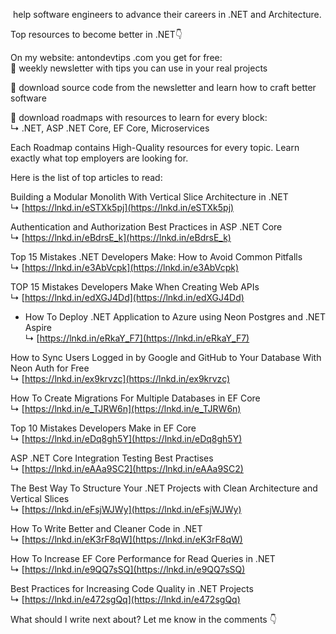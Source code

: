  help software engineers to advance their careers in .NET and Architecture.  
  
Top resources to become better in .NET👇  
  
On my website: antondevtips .com you get for free:  
📌 weekly newsletter with tips you can use in your real projects  
  
📌 download source code from the newsletter and learn how to craft better software  
  
📌 download roadmaps with resources to learn for every block:  
↳ .NET, ASP .NET Core, EF Core, Microservices  
  
Each Roadmap contains High-Quality resources for every topic. Learn exactly what top employers are looking for.  
  
Here is the list of top articles to read:  
  
Building a Modular Monolith With Vertical Slice Architecture in .NET  
↳ [https://lnkd.in/eSTXk5pj](https://lnkd.in/eSTXk5pj)  
  
Authentication and Authorization Best Practices in ASP .NET Core  
↳ [https://lnkd.in/eBdrsE_k](https://lnkd.in/eBdrsE_k)  
  
Top 15 Mistakes .NET Developers Make: How to Avoid Common Pitfalls  
↳ [https://lnkd.in/e3AbVcpk](https://lnkd.in/e3AbVcpk)  
  
TOP 15 Mistakes Developers Make When Creating Web APIs  
↳ [https://lnkd.in/edXGJ4Dd](https://lnkd.in/edXGJ4Dd)  
  
- How To Deploy .NET Application to Azure using Neon Postgres and .NET Aspire  
↳ [https://lnkd.in/eRkaY_F7](https://lnkd.in/eRkaY_F7)  
  
How to Sync Users Logged in by Google and GitHub to Your Database With Neon Auth for Free  
↳ [https://lnkd.in/ex9krvzc](https://lnkd.in/ex9krvzc)  
  
How To Create Migrations For Multiple Databases in EF Core  
↳ [https://lnkd.in/e_TJRW6n](https://lnkd.in/e_TJRW6n)  
  
Top 10 Mistakes Developers Make in EF Core  
↳ [https://lnkd.in/eDq8gh5Y](https://lnkd.in/eDq8gh5Y)  
  
ASP .NET Core Integration Testing Best Practises  
↳ [https://lnkd.in/eAAa9SC2](https://lnkd.in/eAAa9SC2)  
  
The Best Way To Structure Your .NET Projects with Clean Architecture and Vertical Slices  
↳ [https://lnkd.in/eFsjWJWy](https://lnkd.in/eFsjWJWy)  
  
How To Write Better and Cleaner Code in .NET  
↳ [https://lnkd.in/eK3rF8qW](https://lnkd.in/eK3rF8qW)  
  
How To Increase EF Core Performance for Read Queries in .NET  
↳ [https://lnkd.in/e9QQ7sSQ](https://lnkd.in/e9QQ7sSQ)  
  
Best Practices for Increasing Code Quality in .NET Projects  
↳ [https://lnkd.in/e472sgQq](https://lnkd.in/e472sgQq)  
  
What should I write next about? Let me know in the comments 👇
